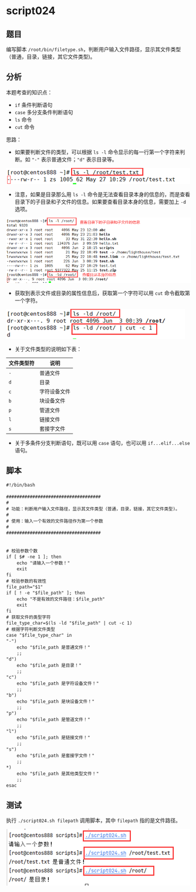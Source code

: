 # script024 
## 题目

编写脚本 `/root/bin/filetype.sh`，判断用户输入文件路径，显示其文件类型（普通，目录，链接，其它文件类型)。






## 分析

本题考查的知识点：

- `if` 条件判断语句
- `case` 多分支条件判断语句
- `ls` 命令
- `cut` 命令

思路：

- 如果要判断文件的类型，可以根据 `ls -l` 命令显示的每一行第一个字符来判断。如 `"-"` 表示普通文件；`"d"` 表示目录等。

![image-20220603095753022](image-script024/image-20220603095753022.png)

- 注意，如果是目录那么用 `ls -l` 命令是无法查看目录本身的信息的，而是查看目录下的子目录和子文件的信息。如果要查看目录本身的信息，需要加上 `-d`　选项。

![image-20220603100025016](image-script024/image-20220603100025016.png)

- 获取到表示文件或目录的属性信息后，获取第一个字符可以用 `cut` 命令截取第一个字符。

![image-20220603100156806](image-script024/image-20220603100156806.png)

- 关于文件类型的说明如下表：

| 文件类型符 | 说明         |
| ---------- | ------------ |
| `-`        | 普通文件     |
| `d`        | 目录         |
| `c`        | 字符设备文件 |
| `b`        | 块设备文件   |
| `p`        | 管道文件     |
| `l`        | 链接文件     |
| `s`        | 套接字文件   |

-  关于多条件分支判断语句，既可以用 `case` 语句，也可以用 `if...elif...else` 语句。





## 脚本

```shell
#!/bin/bash

####################################
#
# 功能：判断用户输入文件路径，显示其文件类型（普通，目录，链接，其它文件类型)。
#
# 使用：输入一个有效的文件路径作为第一个参数
#
####################################


# 校验参数个数
if [ $# -ne 1 ]; then
    echo "请输入一个参数！"
    exit
fi
# 校验参数的有效性
file_path="$1"
if [ ! -e "$file_path" ]; then
    echo "不是有效的文件路径：$file_path"
    exit
fi
# 获取文件的类型字符
file_type_char=$(ls -ld "$file_path" | cut -c 1)
# 根据字符判断文件类型
case "$file_type_char" in
"-")
    echo "$file_path 是普通文件！"
    ;;
"d")
    echo "$file_path 是目录！"
    ;;
"c")
    echo "$file_path 是字符设备文件！"
    ;;
"b")
    echo "$file_path 是块设备文件！"
    ;;
"p")
    echo "$file_path 是管道文件！"
    ;;
"l")
    echo "$file_path 是链接文件！"
    ;;
"s")
    echo "$file_path 是套接字文件！"
    ;;
*)
    echo "$file_path 是其他类型文件！"
    ;;
esac
```





## 测试

执行 `./script024.sh filepath` 调用脚本，其中 `filepath` 指的是文件路径。 

![image-20220603095323490](image-script024/image-20220603095323490.png)

